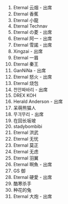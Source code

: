1. Eternal 云烟 - 出席
2. Eternal 香蕉
3. Eternal 小龍
4. Eternal Technav
5. Eternal の菱 - 出席
6. Eternal 阿一 - 出席
7. Eternal 雪諾 - 出席
8. Xingzai - 出席
9. Eternal 一眉
10. Eternal 秦王
11. GanNiNa - 出席
12. Eternal 怒火 - 出席
13. Eternal 烧包
14. 천안짜바리 - 出席
15. DREX KOH
16. Herald Anderson - 出席
17. 呆萌熊猫人
18. 무긔무리 - 出席
19. 在回长坂坡
20. stadybombibi
21. Eternal 洪武
22. Eternal 无忧
23. Eternal 莫正
24. Eternal 无虑
25. Eternal 羽翼
26. Eternal 啊魚 - 出席
27. GS 御
28. Eternal 硬愛 - 出席
29. 酷寒杀手
30. 种花的兔
31. Eternal 大炮 - 出席
